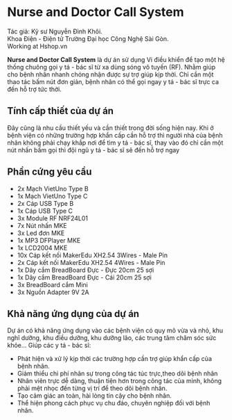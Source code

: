 # Nurse and Doctor Call System

Tác giả: Kỹ sư Nguyễn Đình Khôi.  
Khoa Điện - Điện tử Trường Đại học Công Nghệ Sài Gòn.  
Working at Hshop.vn

**Nurse and Doctor Call System** là dự án sử dụng Vi điều khiển để tạo một hệ thống chuông gọi y tá - bác sĩ từ xa dùng sóng vô tuyến (RF). Nhằm giúp cho bệnh nhân nhanh chóng nhận được sự trợ giúp kịp thời. Chỉ cần một thao tác bấm nút đơn giản, bệnh nhân có thể gọi ngay y tá - bác sĩ trực ca đến hỗ trợ tức thời.

## Tính cấp thiết của dự án

Đây cũng là nhu cầu thiết yếu và cần thiết trong đời sống hiện nay. Khi ở bệnh viện có những trường hợp khẩn cấp cần hỗ trợ thì người nhà của bệnh nhân không phải chạy khắp nơi để tìm y tá - bác sĩ, thay vào đó chỉ cần một nút nhấn bấm gọi thì đội ngũ y tá - bác sĩ sẽ đến hỗ trợ ngay

## Phần cứng yêu cầu
- 2x Mạch VietUno Type B 
- 1x Mạch VietUno Type C
- 2x Cáp USB Type B 
- 1x Cáp USB Type C
- 3x Module RF NRF24L01 
- 7x Nút nhấn MKE
- 3x Led đơn MKE
- 1x MP3 DFPlayer MKE
- 1x LCD2004 MKE
- 10x Cáp kết nối MakerEdu XH2.54 3Wires - Male Pin
- 2x Cáp kết nối MakerEdu XH2.54 4Wires - Male Pin
- 1x Dây cắm BreadBoard Đực - Đực 20cm 25 sợi
- 1x Dây cắm BreadBoard Đực - Cái 20cm 25 sợi
- 3x BreadBoard cắm Mini
- 3x Nguồn Adapter 9V 2A

## Khả năng ứng dụng của dự án
Dự án có khả năng ứng dụng vào các bệnh viện có quy mô vừa và nhỏ, khu nghĩ dưỡng, khu điều dưỡng, khu dưỡng lão, các trung tâm chăm sóc sức khỏe…
Giúp các y tá - bác sĩ:
+ Phát hiện và xử lý kịp thời các trường hợp cần trợ giúp khẩn cấp của bệnh nhân.
+ Giảm thiểu chi phí nhân sự trong công tác túc trực,theo dõi bệnh nhân
+ Nhân viên trực dễ dàng, thuận tiện hơn trong công tác của mình, không phải mệt nhọc đến từng vị trí để theo dõi bệnh nhân.
+ Tạo cảm giác an toàn, hài lòng tin cậy cho bệnh nhân.
+ Thể hiện phong cách phục vụ chu đáo, chuyên nghiệp đối với bệnh nhân.